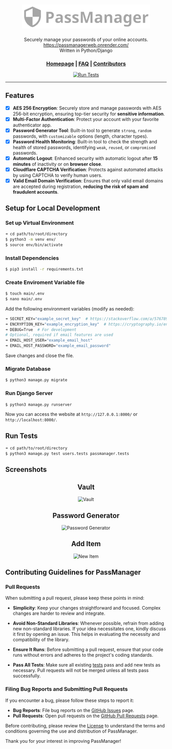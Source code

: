 <div align="center">
    <h1>
        <img src="passmanager/static/images/logo.png" width="400" alt="Logo Icon"/>
    </h1>
    <p>Securely manage your passwords of your online accounts.<br><a href="https://passmanagerweb.onrender.com/">https://passmanagerweb.onrender.com/</a><br>Written in Python/Django</p>
    <h3>
        <a href="https://github.com/PassManagerWeb/PassManagerWeb">Homepage</a> |
        <a href="https://passmanagerweb.onrender.com/faq">FAQ</a> | 
        <a href="https://github.com/PassManagerWeb/PassManagerWeb/graphs/contributors">Contributors</a>
    </h3>
    <a href="https://github.com/PassManagerWeb/PassManagerWeb/actions/workflows/tests.yml">
        <img src = "https://github.com/PassManagerWeb/PassManagerWeb/actions/workflows/tests.yml/badge.svg" alt = 'Run Tests'/>
    </a>
</div>

---

## Features

- [X] **AES 256 Encryption**: Securely store and manage passwords with AES 256-bit encryption, ensuring top-tier security for **sensitive information**.
- [X] **Multi-Factor Authentication**: Protect your account with your favorite authenticator app.
- [X] **Password Generator Tool**: Built-in tool to generate `strong`, `random` passwords, with `customizable` options (length, character types).
- [X] **Password Health Monitoring**: Built-in tool to check the strength and health of stored passwords, identifying `weak`, `reused`, or `compromised` passwords.
- [X] **Automatic Logout**: Enhanced security with automatic logout after **15 minutes** of inactivity or on **browser close**.
- [X] **Cloudflare CAPTCHA Verification**: Protects against automated attacks by using CAPTCHA to verify human users.
- [X] **Valid Email Domain Verification**: Ensures that only valid email domains are accepted during registration, **reducing the risk of spam and fraudulent accounts**.

## Setup for Local Development

### Set up Virtual Environment

```bash
➜ cd path/to/root/directory
$ python3 -m venv env/
$ source env/bin/activate
```

### Install Dependencies

```bash
$ pip3 install -r requirements.txt
```

### Create Enviroment Variable file

```bash
$ touch main/.env
$ nano main/.env
```

Add the following environment variables (modify as needed):
```bash
➜ SECRET_KEY="example_secret_key"  # https://stackoverflow.com/a/57678930
➜ ENCRYPTION_KEY="example_encryption_key"  # https://cryptography.io/en/latest/fernet/#cryptography.fernet.Fernet
➜ DEBUG=True  # For development
# Optional, required if email features are used
➜ EMAIL_HOST_USER="example_email_host"
➜ EMAIL_HOST_PASSWORD="example_email_password"
```

Save changes and close the file.

### Migrate Database

```bash
$ python3 manage.py migrate
```

### Run Django Server
```bash
$ python3 manage.py runserver
```

Now you can access the website at `http://127.0.0.1:8000/` or `http://localhost:8000/`.

## Run Tests

```bash
➜ cd path/to/root/directory
$ python3 manage.py test users.tests passmanager.tests
```

## Screenshots

<div align = 'center'>
    <h2>Vault</h2>
    <img src = 'https://github.com/PassManagerWeb/PassManagerWeb/assets/105563667/2babd158-ec4f-496c-acdc-707022a0e252' alt = 'Vault'>
    <br>
    <h2>Password Generator</h2>
    <img src = 'https://github.com/PassManagerWeb/PassManagerWeb/assets/105563667/2a4f2ed8-23aa-4d32-9516-1a22c097c00f' alt = 'Password Generator'>
    <br>
    <h2>Add Item</h2>
    <img src = 'https://github.com/PassManagerWeb/PassManagerWeb/assets/105563667/d2e3d7e5-8ade-46b1-a9c3-3ae025f7aa44' alt = 'New Item'>
    <br>
</div>

## Contributing Guidelines for PassManager

### Pull Requests
When submitting a pull request, please keep these points in mind:

* **Simplicity**: Keep your changes straightforward and focused. Complex changes are harder to review and integrate.

* **Avoid Non-Standard Libraries**: Whenever possible, refrain from adding new non-standard libraries. If your idea necessitates one, kindly discuss it first by opening an issue. This helps in evaluating the necessity and compatibility of the library.

* **Ensure It Runs**: Before submitting a pull request, ensure that your code runs without errors and adheres to the project's coding standards.

* **Pass All Tests**: Make sure all existing [tests](#run-tests) pass and add new tests as necessary. Pull requests will not be merged unless all tests pass successfully.

### Filing Bug Reports and Submitting Pull Requests
If you encounter a bug, please follow these steps to report it:

* **Bug Reports**: File bug reports on the [GitHub Issues](https://github.com/PassManagerWeb/PassManagerWeb/issues) page.
* **Pull Requests**: Open pull requests on the [GitHub Pull Requests](https://github.com/PassManagerWeb/PassManagerWeb/pulls) page.

Before contributing, please review the [License](https://github.com/PassManagerWeb/PassManagerWeb/blob/main/LICENSE) to understand the terms and conditions governing the use and distribution of PassManager.

Thank you for your interest in improving PassManager!
